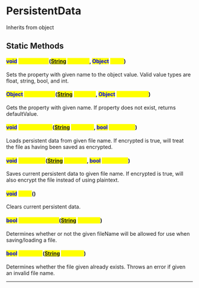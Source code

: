 # PersistentData
Inherits from object
## Static Methods
#### <mark style="color:blue;">void</mark> <mark style="color:yellow;">SetProperty</mark>(<mark style="color:blue;">[String](../static/String.md)</mark> <mark style="color:yellow;">property</mark>, <mark style="color:blue;">Object</mark> <mark style="color:yellow;">value</mark>)
Sets the property with given name to the object value. Valid value types are float, string, bool, and int.
#### <mark style="color:blue;">Object</mark> <mark style="color:yellow;">GetProperty</mark>(<mark style="color:blue;">[String](../static/String.md)</mark> <mark style="color:yellow;">property</mark>, <mark style="color:blue;">Object</mark> <mark style="color:yellow;">defaultValue</mark>)
Gets the property with given name. If property does not exist, returns defaultValue.
#### <mark style="color:blue;">void</mark> <mark style="color:yellow;">LoadFromFile</mark>(<mark style="color:blue;">[String](../static/String.md)</mark> <mark style="color:yellow;">fileName</mark>, <mark style="color:blue;">bool</mark> <mark style="color:yellow;">encrypted</mark>)
Loads persistent data from given file name. If encrypted is true, will treat the file as having been saved as encrypted.
#### <mark style="color:blue;">void</mark> <mark style="color:yellow;">SaveToFile</mark>(<mark style="color:blue;">[String](../static/String.md)</mark> <mark style="color:yellow;">fileName</mark>, <mark style="color:blue;">bool</mark> <mark style="color:yellow;">encrypted</mark>)
Saves current persistent data to given file name. If encrypted is true, will also encrypt the file instead of using plaintext.
#### <mark style="color:blue;">void</mark> <mark style="color:yellow;">Clear</mark>()
Clears current persistent data.
#### <mark style="color:blue;">bool</mark> <mark style="color:yellow;">IsValidFileName</mark>(<mark style="color:blue;">[String](../static/String.md)</mark> <mark style="color:yellow;">fileName</mark>)
Determines whether or not the given fileName will be allowed for use when saving/loading a file.
#### <mark style="color:blue;">bool</mark> <mark style="color:yellow;">FileExists</mark>(<mark style="color:blue;">[String](../static/String.md)</mark> <mark style="color:yellow;">fileName</mark>)
Determines whether the file given already exists. Throws an error if given an invalid file name.

---

